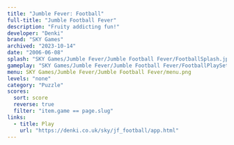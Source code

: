 ```yaml
---
title: "Jumble Fever: Football"
full-title: "Jumble Football Fever"
description: "Fruity addicting fun!"
developer: "Denki"
brand: "SKY Games"
archived: "2023-10-14"
date: "2006-06-08"
splash: "SKY Games/Jumble Fever/Jumble Football Fever/FootballSplash.jpg"
gameplay: "SKY Games/Jumble Fever/Jumble Football Fever/FootballPlaySet.jpg"
menu: SKY Games/Jumble Fever/Jumble Football Fever/menu.png
levels: "none"
category: "Puzzle"
scores:
  sort: score
  reverse: true
  filter: "item.game == page.slug"
links:
  - title: Play
    url: "https://denki.co.uk/sky/jf_football/app.html"
---
```

